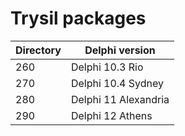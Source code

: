# Trysil packages

|Directory|Delphi version|
|-|-|
|260|Delphi 10.3 Rio|
|270|Delphi 10.4 Sydney|
|280|Delphi 11 Alexandria|
|290|Delphi 12 Athens|
